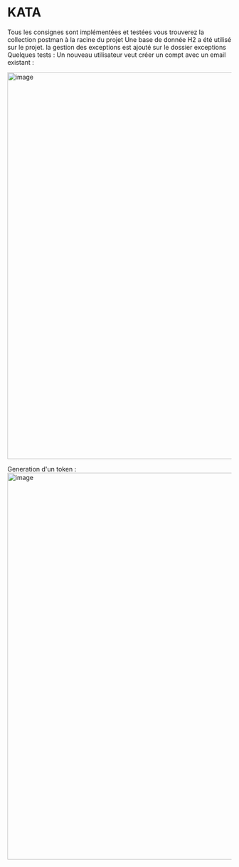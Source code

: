 # KATA

Tous les consignes sont implémentées et testées vous trouverez la collection postman à la racine du projet
Une base de donnée H2 a été utilisé sur le projet.
la gestion des exceptions est ajouté sur le dossier exceptions
Quelques tests :
Un nouveau utilisateur veut créer un compt avec un email existant : 

<img width="870" alt="image" src="https://github.com/user-attachments/assets/b4395e0e-e23c-4859-97c4-a511ffa466b8" />


Generation d'un token : 
<img width="870" alt="image" src="https://github.com/user-attachments/assets/6472c71d-7498-4058-b425-4c5fb5912ab5" />

